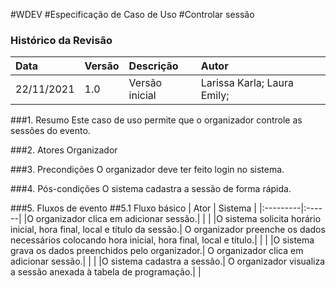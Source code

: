 #WDEV
#Especificação de Caso de Uso
#Controlar sessão

### Histórico da Revisão

|   Data   | Versão|   Descrição  |        Autor              |
|:---------|:------|:-------------|:--------------------------|
|22/11/2021|  1.0  |Versão inicial|Larissa Karla; Laura Emily;| 


###1. Resumo
Este caso de uso permite que o organizador controle as sessões do evento.

###2. Atores
Organizador

###3. Precondições 
O organizador deve ter feito login no sistema.

###4. Pós-condições 
O sistema cadastra a sessão de forma rápida.

###5. Fluxos de evento
##5.1 Fluxo básico
|   Ator   | Sistema |
|:---------|:------|
|O organizador clica em adicionar sessão.|         |
|        |O sistema solicita horário inicial, hora final, local e título da sessão.|
O organizador preenche os dados necessários colocando hora inicial, hora final, local e título.| |
|  |O sistema grava os dados preenchidos pelo organizador.|
O organizador clica em adicionar sessão.| |
| |O sistema cadastra a sessão.|
O organizador visualiza a sessão anexada à tabela de programação.| |

